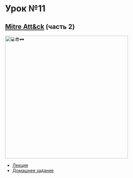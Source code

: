 # Урок №11
## [Mitre Att&ck](https://attack.mitre.org/matrices/enterprise/) (часть 2)

<img src="https://wallpapers.com/images/hd/hacker-background-jwbn64oispng0brm.jpg" alt="💻😎🕶️" width="400"/>

* [Лекция](11-Mitre.pdf)
* [Домашнее задание](HW10-11.md)

